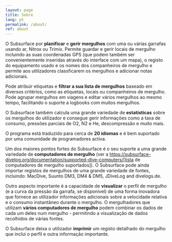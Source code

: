 ```yaml
---
layout: page
title: Sobre
lang: pt
permalink: /about/
ref: about
---
```

O Subsurface por **planificar** e **gerir** **mergulhos** com uma ou várias garrafas usando ar, Nitrox ou Trimix. Permite guardar e gerir locais de mergulho incluindo as suas coordenadas GPS (que podem também ser convenientemente inseridas através do interface com um mapa), o registo do equipamento usado e os nomes dos companheiros de mergulho e permite aos utilizadores classficarem os mergulhos e adicionar notas adicionais.

Pode atribuir etiquetas e **filtrar a sua lista de mergulhos** baseado em diversos critérios, como as etiquetas, locais ou companheiros de mergulho. Pode agrupar mergulhos em viagens e editar vários mergulhos ao mesmo tempo, facilitando o suporte a logbooks com muitos mergulhos.

O Subsurface também calcula uma grande variedade de **estatísticas** sobre os mergulhos do utilizador e consegue gerir informações como a taxa de consumo, pressões parciais de O2, N2 e He, descompressão e muito mais.

O programa está traduzido para cerca de **20 idiomas** e é bem suportado por uma comunidade de programadores activa.

Um dos maiores pontos fortes do Subsurface é o seu suporte a uma grande variedade de **computadores de mergulho** (ver a https://subsurface-divelog.org/documentation/supported-dive-computers/[lista de computadores de mergulho suportados]). O Subsurface pode ainda importar registos de mergulhos de uma grande variedade de fontes, incluindo: MacDive, Suunto DM3, DM4 & DM5, JDiveLog and divelogs.de.

Outro aspecto importante é a capacidade de **visualizar** o perfil de mergulho (e a curva da pressão da garrafa, se disponível) de uma forma inovadora que fornece ao utilizador informações adicionais sobre a velocidade relativa e o consumo instantâneo durante o mergulho. O mergulhadores que utilizam **vários computadores de mergulho** podem combinar os dados de cada um deles num mergulho - permitindo a visualização de dados recolhidos de várias fontes.

O Subsurface deixa o utilizador **imprimir** um registo detalhado do mergulho que inclui o perfil e outra informação importante.

